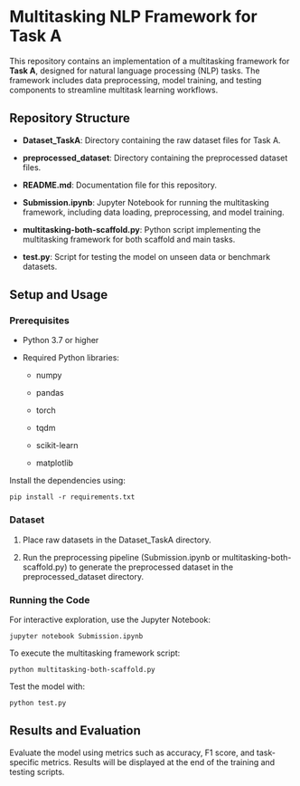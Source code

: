 # **Multitasking NLP Framework for Task A**

This repository contains an implementation of a multitasking framework
for **Task A**, designed for natural language processing (NLP) tasks.
The framework includes data preprocessing, model training, and testing
components to streamline multitask learning workflows.

## **Repository Structure**

-   **Dataset_TaskA**: Directory containing the raw dataset files for Task A.

-   **preprocessed_dataset**: Directory containing the preprocessed
    dataset files.

-   **README.md**: Documentation file for this repository.

-   **Submission.ipynb**: Jupyter Notebook for running the multitasking
    framework, including data loading, preprocessing, and model
    training.

-   **multitasking-both-scaffold.py**: Python script implementing the
    multitasking framework for both scaffold and main tasks.

-   **test.py**: Script for testing the model on unseen data or
    benchmark datasets.

## 

## **Setup and Usage**

### **Prerequisites**

-   Python 3.7 or higher

-   Required Python libraries:

    -   numpy

    -   pandas

    -   torch

    -   tqdm

    -   scikit-learn

    -   matplotlib

Install the dependencies using:

```pip install -r requirements.txt```

### **Dataset**

1.  Place raw datasets in the Dataset_TaskA directory.

2.  Run the preprocessing pipeline (Submission.ipynb or
    multitasking-both-scaffold.py) to generate the preprocessed
    dataset in the preprocessed_dataset directory.

### **Running the Code**

For interactive exploration, use the Jupyter Notebook:

```jupyter notebook Submission.ipynb```

To execute the multitasking framework script:

```python multitasking-both-scaffold.py```

Test the model with:

```python test.py```

## **Results and Evaluation**

Evaluate the model using metrics such as accuracy, F1 score, and
task-specific metrics. Results will be displayed at the end of the
training and testing scripts.
